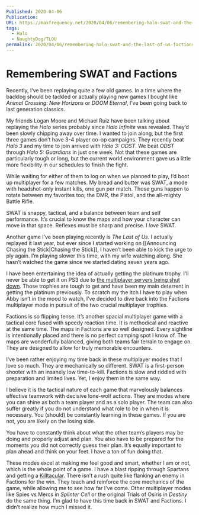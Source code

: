 ```yaml
---
Published: 2020-04-06
Publication: 
URL: https://maxfrequency.net/2020/04/06/remembering-halo-swat-and-the-last-of-us-factions/
tags:
  - Halo
  - NaughtyDog/TLOU
permalink: 2020/04/06/remembering-halo-swat-and-the-last-of-us-factions/
---
```

# Remembering SWAT and Factions

Recently, I’ve been replaying quite a few old games. In a time where the backlog should be tackled or actually playing new games I bought like *Animal Crossing: New Horizons* or *DOOM Eternal*, I’ve been going back to last generation classics.

My friends Logan Moore and Michael Ruiz have been talking about replaying the *Halo* series probably since *Halo Infinite* was revealed. They’d been slowly chipping away over time. I wanted to join along, but the first three games don’t have 3-4 player co-op campaigns. They recently beat *Halo 3* and my time to join arrived with *Halo 3: ODST*. We beat *ODST* through *Halo 5: Guardians* in just one week. Not that these games are particularly tough or long, but the current world environment gave us a little more flexibility in our schedules to finish the fight.

While waiting for either of them to log on when we planned to play, I’d boot up multiplayer for a few matches. My bread and butter was SWAT, a mode with headshot-only instant kills, one gun per match. Those guns happen to rotate between my favorites too; the DMR, the Pistol, and the all-mighty Battle Rifle.

SWAT is snappy, tactical, and a balance between team and self performance. It’s crucial to know the maps and how your character can move in that space. Reflexes must be sharp and precise. I *love* SWAT.

Another game I’ve been playing recently is *The Last of Us*. I actually replayed it last year, but ever since I started working on [[Announcing Chasing the Stick|Chasing the Stick]], I haven’t been able to kick the urge to ply again. I’m playing slower this time, with my wife watching along. She hasn’t watched the game since we started dating seven years ago.

I have been entertaining the idea of actually getting the platinum trophy. I’ll never be able to get it on PS3 due to [the multiplayer servers being shut down](https://www.naughtydog.com/blog/uncharted_the_last_of_us_multiplayer_ps3_offline_september_3_2019). Those trophies are tough to get and have been my main deterrent in getting the platinum previously. To scratch my the itch I have to play when Abby isn’t in the mood to watch, I’ve decided to dive back into the Factions multiplayer mode in pursuit of the two crucial multiplayer trophies.

Factions is so flipping tense. It’s another spacial multiplayer game with a tactical core fused with speedy reaction time. It is methodical and reactive at the same time. The maps in Factions are so well designed. Every sightline is intentionally placed and there is no perfect camping spot I know of. The maps are wonderfully balanced, giving both teams fair terrain to engage on. They are designed to allow for truly memorable encounters.

I’ve been rather enjoying my time back in these multiplayer modes that I love so much. They are mechanically so different. SWAT is a first-person shooter with an insanely low time-to-kill. Factions is slow and riddled with preparation and limited lives. Yet, I enjoy them in the same way.

I believe it is the tactical nature of each game that marvelously balances effective teamwork with decisive lone-wolf actions. They are modes where you can shine as both a team player and as a solo player. The team can also suffer greatly if you do not understand what role to be in when it is necessary. You (should) be constantly learning in these games. If you are not, you are likely on the losing side.

You have to constantly think about what the other team’s players may be doing and properly adjust and plan. You also have to be prepared for the moments you did not correctly guess their plan. It’s equally important to plan ahead and think on your feet. I have a ton of fun doing that.

These modes excel at making me feel good and smart, whether I am or not, which is the whole point of a game. I have a blast ripping through Spartans and getting a [Killtacular](https://xboxclips.co/maximusprime143/896c30a7-bbb9-416f-83b4-8a15fbc2817f). There isn’t a rush quite like flanking an enemy in Factions for the win. They teach and reinforce the core mechanics of the game, while allowing me to see how far I’ve come. Other multiplayer modes like Spies vs Mercs in *Splinter Cell* or the original Trials of Osiris in *Destiny* do the same thing. I’m glad to have this time back in SWAT and Factions. I didn’t realize how much I missed it.